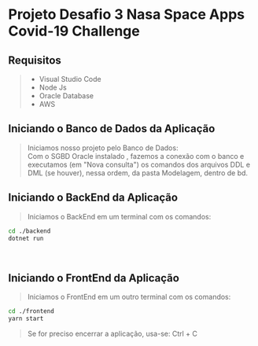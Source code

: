 # Projeto Desafio 3 Nasa Space Apps Covid-19 Challenge

## Requisitos
> - Visual Studio Code <br>
> - Node Js <br>
> - Oracle Database <br>
> - AWS <br>

## Iniciando o Banco de Dados da Aplicação
> Iniciamos nosso projeto pelo Banco de Dados: <br>
> Com o SGBD Oracle instalado , fazemos a conexão com o banco e executamos (em "Nova consulta") os comandos dos arquivos DDL e DML (se houver), nessa ordem, da pasta Modelagem, dentro de bd.<br>

## Iniciando o BackEnd da Aplicação
> Iniciamos o BackEnd em um terminal com os comandos: 
```bash
cd ./backend
dotnet run
```
<br>

## Iniciando o FrontEnd da Aplicação
> Iniciamos o FrontEnd em um outro terminal com os comandos: 
```bash
cd ./frontend
yarn start
```
> Se for preciso encerrar a aplicação, usa-se: Ctrl + C<br>
